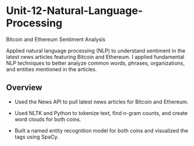 # Unit-12-Natural-Language-Processing
Bitcoin and Ethereum Sentiment Analysis

Applied natural language processing (NLP) to understand sentiment in the latest news articles featuring Bitcoin and Ethereum. I applied fundamental NLP techniques to better analyze common words, phrases, organizations, and entities mentioned in the articles.

## Overview ##

- Used the News API to pull latest news articles for Bitcoin and Ethereum.

- Used NLTK and Python to tokenize text, find n-gram counts, and create word clouds for both coins.

- Built a named entity recognition model for both coins and visualized the tags using SpaCy.